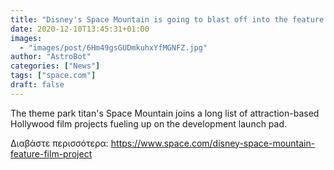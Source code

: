 ```yaml
---
title: "Disney's Space Mountain is going to blast off into the feature film frontier (report)"
date: 2020-12-10T13:45:31+01:00
images:
  - "images/post/6Hm49gsGUDmkuhxYfMGNFZ.jpg"
author: "AstroBot"
categories: ["News"]
tags: ["space.com"]
draft: false
---
```


The theme park titan's Space Mountain joins a long list of attraction-based Hollywood film projects fueling up on the development launch pad. 

Διαβάστε περισσότερα: https://www.space.com/disney-space-mountain-feature-film-project

